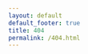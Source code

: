 ```yaml
---
layout: default
default_footer: true
title: 404
permalink: /404.html
---
```


<style type="text/css" media="screen">
  .container {
    margin: 10px auto;
    max-width: 600px;
    text-align: center;
  }


<div class="container">
  <h1>404</h1>

<img src="{{ site.url }}/assets/images/404.png" alt="404" style="height: auto; width: auto; align: center;"/>
  <p><strong>Page not found :(</strong></p>
  <p>The requested page could not be found.</p>
</div>
